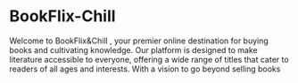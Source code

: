 # BookFlix-Chill
Welcome to BookFlix&amp;Chill , your premier online destination for buying books and cultivating knowledge. Our platform is designed to make literature accessible to everyone, offering a wide range of titles that cater to readers of all ages and interests. With a vision to go beyond selling books
